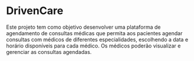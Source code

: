 # DrivenCare
Este projeto tem como objetivo desenvolver uma plataforma de agendamento de consultas médicas que permita aos pacientes agendar consultas com médicos de diferentes especialidades, escolhendo a data e horário disponíveis para cada médico. Os médicos poderão visualizar e gerenciar as consultas agendadas. 
